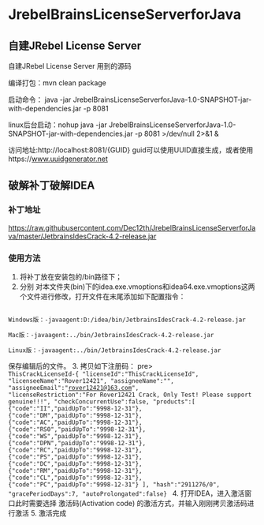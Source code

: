 # JrebelBrainsLicenseServerforJava
## 自建JRebel License Server
自建JRebel License Server 用到的源码

编译打包：mvn clean package

启动命令：
java -jar JrebelBrainsLicenseServerforJava-1.0-SNAPSHOT-jar-with-dependencies.jar -p 8081

linux后台启动：nohup java -jar JrebelBrainsLicenseServerforJava-1.0-SNAPSHOT-jar-with-dependencies.jar -p 8081 >/dev/null 2>&1 &


访问地址:http://localhost:8081/{GUID}
guid可以使用UUID直接生成，或者使用https://www.uuidgenerator.net

## 破解补丁破解IDEA

### 补丁地址
https://raw.githubusercontent.com/Dec12th/JrebelBrainsLicenseServerforJava/master/JetbrainsIdesCrack-4.2-release.jar

### 使用方法
1. 将补丁放在安装包的/bin路径下；
2. 分别 对本文件夹(bin)下的idea.exe.vmoptions和idea64.exe.vmoptions这两个文件进行修改，打开文件在末尾添加如下配置指令：
<pre><code>
Windows版：-javaagent:D:/idea/bin/JetbrainsIdesCrack-4.2-release.jar

Mac版：-javaagent:../bin/JetbrainsIdesCrack-4.2-release.jar

Linux版：-javaagent:../bin/JetbrainsIdesCrack-4.2-release.jar
</code></pre>
保存编辑后的文件。
3. 拷贝如下注册码：
pre><code>
ThisCrackLicenseId-{
"licenseId":"ThisCrackLicenseId",
"licenseeName":"Rover12421",
"assigneeName":"",
"assigneeEmail":"rover12421@163.com",
"licenseRestriction":"For Rover12421 Crack, Only Test! Please support genuine!!!",
"checkConcurrentUse":false,
"products":[
{"code":"II","paidUpTo":"9998-12-31"},
{"code":"DM","paidUpTo":"9998-12-31"},
{"code":"AC","paidUpTo":"9998-12-31"},
{"code":"RS0","paidUpTo":"9998-12-31"},
{"code":"WS","paidUpTo":"9998-12-31"},
{"code":"DPN","paidUpTo":"9998-12-31"},
{"code":"RC","paidUpTo":"9998-12-31"},
{"code":"PS","paidUpTo":"9998-12-31"},
{"code":"DC","paidUpTo":"9998-12-31"},
{"code":"RM","paidUpTo":"9998-12-31"},
{"code":"CL","paidUpTo":"9998-12-31"},
{"code":"PC","paidUpTo":"9998-12-31"}
],
"hash":"2911276/0",
"gracePeriodDays":7,
"autoProlongated":false}
  </code></pre>
4. 打开IDEA，进入激活窗口此时需要选择 激活码(Activation code) 的激活方式，并输入刚刚拷贝激活码进行激活
5. 激活完成
